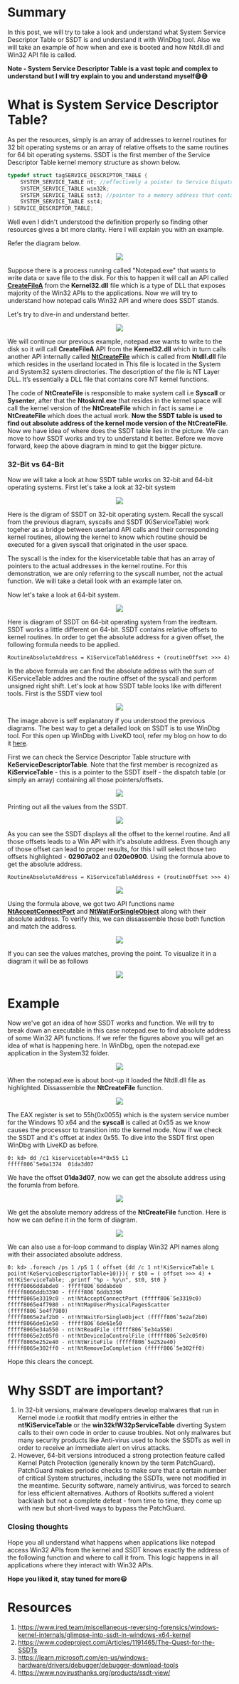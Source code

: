 # Summary
In this post, we will try to take a look and understand what System Service Descriptor Table or SSDT is and understand it with WinDbg tool. Also we will take an example of how when and exe is booted and how Ntdll.dll and Win32 API file is called.

**Note -  System Service Descriptor Table is a vast topic and complex to understand but I will try explain to you and understand myself😅😅**

# What is System Service Descriptor Table?
As per the resources, simply is an array of addresses to kernel routines for 32 bit operating systems or an array of relative offsets to the same routines for 64 bit operating systems. SSDT is the first member of the Service Descriptor Table kernel memory structure as shown below.
```CPP
typedef struct tagSERVICE_DESCRIPTOR_TABLE {
    SYSTEM_SERVICE_TABLE nt; //effectively a pointer to Service Dispatch Table (SSDT) itself
    SYSTEM_SERVICE_TABLE win32k;
    SYSTEM_SERVICE_TABLE sst3; //pointer to a memory address that contains how many routines are defined in the table
    SYSTEM_SERVICE_TABLE sst4;
} SERVICE_DESCRIPTOR_TABLE;
```
Well even I didn't understood the definition properly so finding other resources gives a bit more clarity. Here I will explain you with an example. 

Refer the diagram below.

<p align="center">
  <img src="https://user-images.githubusercontent.com/59355783/199767936-d360e825-7cd9-43db-9963-1bde75895578.png">
</p>

Suppose there is a process running called "Notepad.exe" that wants to write data or save file to the disk. For this to happen it will call an API called **[CreateFileA](https://learn.microsoft.com/en-us/windows/win32/api/fileapi/nf-fileapi-createfilea)** from the **Kernel32.dll** file which is a type of DLL that exposes majority of the Win32 APIs to the applications. Now we will try to understand how notepad calls Win32 API and where does SSDT stands.

Let's try to dive-in and understand better.

<p align="center">
    <img src="https://user-images.githubusercontent.com/59355783/199940560-f165e7db-84e5-4ed1-9b80-86aed53046d8.png">
</p>

We will continue our previous example, notepad.exe wants to write to the disk so it will call **CreateFileA** API from the **Kernel32.dll** which in turn calls another API internally called **[NtCreateFile](http://undocumented.ntinternals.net/index.html?page=UserMode%2FUndocumented%20Functions%2FNT%20Objects%2FFile%2FNtCreateFile.html)** which is called from **Ntdll.dll** file which resides in the userland located in This file is located in the System and System32 system directories. The description of the file is NT Layer DLL. It’s essentially a DLL file that contains core NT kernel functions. 

The code of **NtCreateFile** is responsible to make system call i.e **Syscall** or **Sysenter**, after that the **Ntoskrnl.exe** that resides in the kernel space will call the kernel version of the **NtCreateFile** which in fact is same i.e **NtCreateFile** which does the actual work. **Now the SSDT table is used to find out absolute address of the kernel mode version of the NtCreateFile**. Now we have idea of where does the SSDT table lies in the picture. We can move to how SSDT works and try to understand it better. Before we move forward, keep the above diagram in mind to get the bigger picture.

### 32-Bit vs 64-Bit
Now we will take a look at how SSDT table works on 32-bit and 64-bit operating systems. First let's take a look at 32-bit system

<p align="center">
    <img src="https://user-images.githubusercontent.com/59355783/200585784-6d01829f-e814-4fe3-9f1d-09219fd7db01.png">
</p>

Here is the digram of SSDT on 32-bit operating system. Recall the syscall from the previous diagram, syscalls and SSDT (KiServiceTable) work togeher as a bridge between userland API calls and their corresponding kernel routines, allowing the kernel to know which routine should be executed for a given syscall that originated in the user space.

The syscall is the index for the kiservicetable table that has an array of pointers to the actual addresses in the kernel routine. For this demonstration, we are only referring to the syscall number, not the actual function. We will take a detail look with an example later on.

Now let's take a look at 64-bit system.

<p align="center">
    <img src="https://user-images.githubusercontent.com/59355783/200587366-892e0994-2a2d-4cd1-8c53-e825aa6c0b9b.png">
</p>

Here is diagram of SSDT on 64-bit operating system from the iredteam. SSDT works a little different on 64-bit. SSDT contains relative offsets to kernel routines. In order to get the absolute address for a given offset, the following formula needs to be applied.
```
RoutineAbsoluteAddress = KiServiceTableAddress + (routineOffset >>> 4)
```
In the above formula we can find the absolute address with the sum of KiServiceTable addres and the routine offset of the syscall and perform unsigned right shift. Let's look at how SSDT table looks like with different tools. First is the SSDT view tool

<p align="center">
    <img src="https://user-images.githubusercontent.com/59355783/200593422-fa5227a8-89f0-4080-9d37-6fd53728fc22.png">
</p>

The image above is self explanatory if you understood the previous diagrams. The best way to get a detailed look on SSDT is to use WinDbg tool. For this open up WinDbg with LiveKD tool, refer my blog on how to do it [here](https://github.com/Faran-17/Windows-Internals/blob/main/Introduction/Kernel%20Debugging%20with%20LiveKd.md).

First we can check the Service Descriptor Table structure with **KeServiceDescriptorTable**.  Note that the first member is recognized as **KiServiceTable** - this is a pointer to the SSDT itself - the dispatch table (or simply an array) containing all those pointers/offsets.

<p align="center">
    <img src="https://user-images.githubusercontent.com/59355783/200810095-8c98589e-3c0c-4f23-bbbf-40f63977f472.png">
</p>

Printing out all the values from the SSDT.

<p align="center">
    <img src="https://user-images.githubusercontent.com/59355783/200811050-41cf0f58-537e-4e41-8347-e23de2f34bf8.png">
</p>

As you can see the SSDT displays all the offset to the kernel routine. And all those offsets leads to a Win API with it's absolute address. Even though any of those offset can lead to proper results, for this I will select those two offsets highlighted - **02907a02** and **020e0900**. Using the formula above to get the absolute address.
```
RoutineAbsoluteAddress = KiServiceTableAddress + (routineOffset >>> 4)
```

<p align="center">
    <img src="https://user-images.githubusercontent.com/59355783/200813874-f7e18f84-1d19-4389-92d4-2f670670e1b7.png">
</p>

Using the formula above, we got two API functions name **[NtAcceptConnectPort](http://undocumented.ntinternals.net/index.html?page=UserMode%2FUndocumented%20Functions%2FNT%20Objects%2FPort%2FNtConnectPort.html)** and **[NtWatiForSingleObject](http://undocumented.ntinternals.net/index.html?page=UserMode%2FUndocumented%20Functions%2FNT%20Objects%2FType%20independed%2FNtWaitForSingleObject.html)** along with their absolute address. To verify this, we can dissassemble those both function and match the address.

<p align="center">
    <img src="https://user-images.githubusercontent.com/59355783/200815995-9b6ab69b-4174-40d8-bd1c-15272d640a93.png">
</p>
    
If you can see the values matches, proving the point. To visualize it in a diagram it will be as follows

<p align="center">
    <img src="https://user-images.githubusercontent.com/59355783/200821536-f4b9f31d-c070-405e-b0c1-805a3b24ac03.png">
</p>

# Example

Now we've got an idea of how SSDT works and function. We will try to break down an executable in this case notepad.exe to find absolute address of some Win32 API functions. If we refer the figures above you will get an idea of what is happening here. In WinDbg, open the notepad.exe application in the System32 folder.

<p align="center">
    <img src="https://user-images.githubusercontent.com/59355783/200825270-b5f3c857-e8f6-4921-a226-35f5c4502839.png">
</p>

When the notepad.exe is about boot-up it loaded the Ntdll.dll file as highlighted. Dissassemble the **NtCreateFile** function.

<p align="center">
    <img src="https://user-images.githubusercontent.com/59355783/200825953-6ea7e4c4-0798-4d63-9434-42bb6829b721.png">
</p>

The EAX register is set to 55h(0x0055) which is the system service number for the Windows 10 x64 and the **syscall** is called at 0x55 as we know causes the processor to transition into the kernel mode. Now if we check the SSDT and it's offset at index 0x55. To dive into the SSDT first open WinDbg with LiveKD as before.

```
0: kd> dd /c1 kiservicetable+4*0x55 L1
fffff806`5e0a1374  01da3d07
```

We have the offset **01da3d07**, now we can get the absolute address using the forumla from before.

<p align="center">
    <img src="https://user-images.githubusercontent.com/59355783/200829301-25cb779c-029d-43d0-97d8-2d149ef9e82a.png">
</p>

We get the absolute memory address of the **NtCreateFile** function. Here is how we can define it in the form of diagram.

<p align="center">
    <img src="https://user-images.githubusercontent.com/59355783/200848321-9f220741-d8fe-44f9-84ce-bf2089b681da.png">
</p>    

We can also use a for-loop command to display Win32 API names along with their associated absolute address.

```
0: kd> .foreach /ps 1 /pS 1 ( offset {dd /c 1 nt!KiServiceTable L poi(nt!KeServiceDescriptorTable+10)}){ r $t0 = ( offset >>> 4) + nt!KiServiceTable; .printf "%p - %y\n", $t0, $t0 }
fffff8066ddabde0 - fffff806`6ddabde0
fffff8066ddb3390 - fffff806`6ddb3390
fffff8065e3319c0 - nt!NtAcceptConnectPort (fffff806`5e3319c0)
fffff8065e4f7980 - nt!NtMapUserPhysicalPagesScatter (fffff806`5e4f7980)
fffff8065e2af2b0 - nt!NtWaitForSingleObject (fffff806`5e2af2b0)
fffff8066de61e50 - fffff806`6de61e50
fffff8065e34a550 - nt!NtReadFile (fffff806`5e34a550)
fffff8065e2c05f0 - nt!NtDeviceIoControlFile (fffff806`5e2c05f0)
fffff8065e252e40 - nt!NtWriteFile (fffff806`5e252e40)
fffff8065e302ff0 - nt!NtRemoveIoCompletion (fffff806`5e302ff0)
```

Hope this clears the concept.

# Why SSDT are important?
1. In 32-bit versions, malware developers develop malwares that run in Kernel mode i.e rootkit that modify entries in either the **nt!KiServiceTable** or the **win32k!W32pServiceTable** diverting System calls to their own code in order to cause troubles. Not only malwares but many security products like Anti-virus used to hook the SSDTs as well in order to receive an immediate alert on virus attacks.
2. However, 64-bit versions introduced a strong protection feature called Kernel Patch Protection (generally known by the term PatchGuard). PatchGuard makes periodic checks to make sure that a certain number of critical System structures, including the SSDTs, were not modified in the meantime. Security software, namely antivirus, was forced to search for less efficient alternatives. Authors of Rootkits suffered a violent backlash but not a complete defeat - from time to time, they come up with new but short-lived ways to bypass the PatchGuard.

### Closing thoughts
Hope you all understand what happens when applications like notepad access Win32 APIs from the kernel and SSDT knows exactly the address of the following function and where to call it from. This logic happens in all applications where they interact with Win32 APIs.

**Hope you liked it, stay tuned for more😃**

# Resources
1. https://www.ired.team/miscellaneous-reversing-forensics/windows-kernel-internals/glimpse-into-ssdt-in-windows-x64-kernel
2. https://www.codeproject.com/Articles/1191465/The-Quest-for-the-SSDTs
3. https://learn.microsoft.com/en-us/windows-hardware/drivers/debugger/debugger-download-tools
4. https://www.novirusthanks.org/products/ssdt-view/

